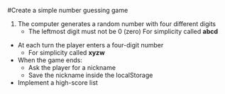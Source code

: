 #Create a simple number guessing game
1. The computer generates a random number with four different digits
	* The leftmost digit must not be 0 (zero)
For simplicity called **abcd**
* At each turn the player enters a four-digit number
	* For simplicity called **xyzw**
* When the game ends:
	* Ask the player for a nickname
	* Save the nickname inside the localStorage
* Implement a high-score list
